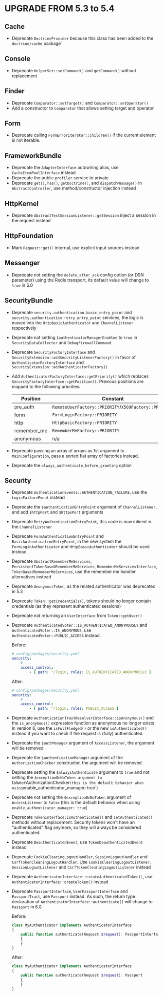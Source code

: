 UPGRADE FROM 5.3 to 5.4
=======================

Cache
-----

 * Deprecate `DoctrineProvider` because this class has been added to the `doctrine/cache` package`

Console
-------

 * Deprecate `HelperSet::setCommand()` and `getCommand()` without replacement

Finder
------

 * Deprecate `Comparator::setTarget()` and `Comparator::setOperator()`
 * Add a constructor to `Comparator` that allows setting target and operator

Form
------

 * Deprecate calling `FormErrorIterator::children()` if the current element is not iterable.

FrameworkBundle
---------------

 * Deprecate the `AdapterInterface` autowiring alias, use `CacheItemPoolInterface` instead
 * Deprecate the public `profiler` service to private
 * Deprecate `get()`, `has()`, `getDoctrine()`, and `dispatchMessage()` in `AbstractController`, use method/constructor injection instead

HttpKernel
----------

 * Deprecate `AbstractTestSessionListener::getSession` inject a session in the request instead

HttpFoundation
--------------

 * Mark `Request::get()` internal, use explicit input sources instead

Messenger
---------

 * Deprecate not setting the `delete_after_ack` config option (or DSN parameter) using the Redis transport,
   its default value will change to `true` in 6.0

SecurityBundle
--------------

 * Deprecate `security.authentication.basic_entry_point` and `security.authentication.retry_entry_point` services, the logic is moved into the
   `HttpBasicAuthenticator` and `ChannelListener` respectively
 * Deprecate not setting `$authenticatorManagerEnabled` to `true` in `SecurityDataCollector` and `DebugFirewallCommand`
 * Deprecate `SecurityFactoryInterface` and `SecurityExtension::addSecurityListenerFactory()` in favor of
   `AuthenticatorFactoryInterface` and `SecurityExtension::addAuthenticatorFactory()`
 * Add `AuthenticatorFactoryInterface::getPriority()` which replaces `SecurityFactoryInterface::getPosition()`.
   Previous positions are mapped to the following priorities:

    | Position    | Constant                                              | Priority |
    | ----------- | ----------------------------------------------------- | -------- |
    | pre_auth    | `RemoteUserFactory::PRIORITY`/`X509Factory::PRIORITY` | -10      |
    | form        | `FormLoginFactory::PRIORITY`                          | -30      |
    | http        | `HttpBasicFactory::PRIORITY`                          | -50      |
    | remember_me | `RememberMeFactory::PRIORITY`                         | -60      |
    | anonymous   | n/a                                                   | -70      |

 * Deprecate passing an array of arrays as 1st argument to `MainConfiguration`, pass a sorted flat array of
   factories instead.
 * Deprecate the `always_authenticate_before_granting` option

Security
--------

 * Deprecate `AuthenticationEvents::AUTHENTICATION_FAILURE`, use the `LoginFailureEvent` instead
 * Deprecate the `$authenticationEntryPoint` argument of `ChannelListener`, and add `$httpPort` and `$httpsPort` arguments
 * Deprecate `RetryAuthenticationEntryPoint`, this code is now inlined in the `ChannelListener`
 * Deprecate `FormAuthenticationEntryPoint` and `BasicAuthenticationEntryPoint`, in the new system the `FormLoginAuthenticator`
   and `HttpBasicAuthenticator` should be used instead
 * Deprecate `AbstractRememberMeServices`, `PersistentTokenBasedRememberMeServices`, `RememberMeServicesInterface`,
   `TokenBasedRememberMeServices`, use the remember me handler alternatives instead
 * Deprecate `AnonymousToken`, as the related authenticator was deprecated in 5.3
 * Deprecate `Token::getCredentials()`, tokens should no longer contain credentials (as they represent authenticated sessions)
 * Deprecate not returning an `UserInterface` from `Token::getUser()`
 * Deprecate `AuthenticatedVoter::IS_AUTHENTICATED_ANONYMOUSLY` and `AuthenticatedVoter::IS_ANONYMOUS`,
   use `AuthenticatedVoter::PUBLIC_ACCESS` instead.

   Before:
   ```yaml
   # config/packages/security.yaml
   security:
       # ...
       access_control:
           - { path: ^/login, roles: IS_AUTHENTICATED_ANONYMOUSLY }
   ```

   After:
   ```yaml
   # config/packages/security.yaml
   security:
       # ...
       access_control:
           - { path: ^/login, roles: PUBLIC_ACCESS }
   ```

 * Deprecate `AuthenticationTrustResolverInterface::isAnonymous()` and the `is_anonymous()` expression function
   as anonymous no longer exists in version 6, use the `isFullFledged()` or the new `isAuthenticated()` instead
   if you want to check if the request is (fully) authenticated.
 * Deprecate the `$authManager` argument of `AccessListener`, the argument will be removed
 * Deprecate the `$authenticationManager` argument of the `AuthorizationChecker` constructor, the argument will be removed
 * Deprecate setting the `$alwaysAuthenticate` argument to `true` and not setting the
   `$exceptionOnNoToken argument to `false` of `AuthorizationChecker` (this is the default
   behavior when using `enable_authenticator_manager: true`)
 * Deprecate not setting the `$exceptionOnNoToken` argument of `AccessListener` to `false`
   (this is the default behavior when using `enable_authenticator_manager: true`)
 * Deprecate `TokenInterface:isAuthenticated()` and `setAuthenticated()` methods without replacement.
   Security tokens won't have an "authenticated" flag anymore, so they will always be considered authenticated
 * Deprecate `DeauthenticatedEvent`, use `TokenDeauthenticatedEvent` instead
 * Deprecate `CookieClearingLogoutHandler`, `SessionLogoutHandler` and `CsrfTokenClearingLogoutHandler`.
   Use `CookieClearingLogoutListener`, `SessionLogoutListener` and `CsrfTokenClearingLogoutListener` instead
 * Deprecate `AuthenticatorInterface::createAuthenticatedToken()`, use `AuthenticatorInterface::createToken()` instead
 * Deprecate `PassportInterface`, `UserPassportInterface` and `PassportTrait`, use `Passport` instead.
   As such, the return type declaration of `AuthenticatorInterface::authenticate()` will change to `Passport` in 6.0

   Before:
   ```php
   class MyAuthenticator implements AuthenticatorInterface
   {
       public function authenticate(Request $request): PassportInterface
       {
       }
   }
   ```

   After:
   ```php
   class MyAuthenticator implements AuthenticatorInterface
   {
       public function authenticate(Request $request): Passport
       {
       }
   }
   ```
